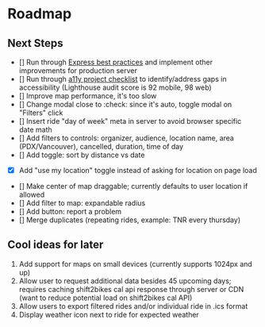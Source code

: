 # Roadmap

## Next Steps

- [] Run through [Express best practices](http://expressjs.com/en/advanced/best-practice-performance.html) and implement other improvements for production server
- [] Run through [a11y project checklist](https://a11yproject.com/checklist/) to identify/address gaps in accessibility (Lighthouse audit score is 92 mobile, 98 web)
- [] Improve map performance, it's too slow
- [] Change modal close to :check: since it's auto, toggle modal on "Filters" click
- [] Insert ride "day of week" meta in server to avoid browser specific date math
- [] Add filters to controls: organizer, audience, location name, area (PDX/Vancouver), cancelled, duration, time of day
- [] Add toggle: sort by distance vs date
- [x] Add "use my location" toggle instead of asking for location on page load
- [] Make center of map draggable; currently defaults to user location if allowed
- [] Add filter to map: expandable radius
- [] Add button: report a problem
- [] Merge duplicates (repeating rides, example: TNR every thursday)

## Cool ideas for later

1. Add support for maps on small devices (currently supports 1024px and up)
1. Allow user to request additional data besides 45 upcoming days; requires caching shift2bikes cal api response through server or CDN (want to reduce potential load on shift2bikes cal API)
1. Allow users to export filtered rides and/or individual ride in .ics format
1. Display weather icon next to ride for expected weather

